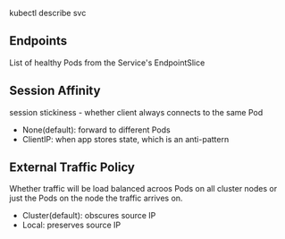 kubectl describe svc

## Endpoints
List of healthy Pods from the Service's EndpointSlice

## Session Affinity
session stickiness - whether client always connects to the same Pod

- None(default): forward to different Pods
- ClientIP: when app stores state, which is an anti-pattern

## External Traffic Policy
Whether traffic will be load balanced acroos Pods on all cluster nodes or just the Pods on the node the traffic arrives on.

- Cluster(default): obscures source IP
- Local: preserves source IP
